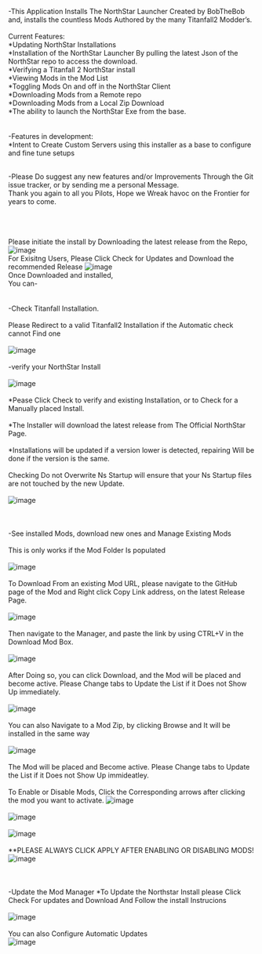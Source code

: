 
-This Application Installs The NorthStar Launcher Created by BobTheBob and, installs the countless Mods Authored by the many Titanfall2 Modder’s.
<br /><br />
Current Features:
<br />
*Updating NorthStar Installations
<br />
*Installation of the NorthStar Launcher By pulling the latest Json of the NorthStar repo to access the download.
<br />
*Verifying a Titanfall 2 NorthStar install
<br />
*Viewing Mods in the Mod List
<br />
*Toggling Mods On and off in the NorthStar Client
<br />
*Downloading Mods from a Remote repo
<br />
*Downloading Mods from a Local Zip Download
<br />
*The ability to launch the NorthStar Exe from the base.
<br /><br /><br />
-Features in development:
<br />
*Intent to Create Custom Servers using this installer as a base to configure and fine tune setups
<br /><br />

-Please Do suggest any new features and/or Improvements Through the Git issue tracker, or by sending me a personal Message.
<br />
Thank you again to all you Pilots, Hope we Wreak havoc on the Frontier for years to come.
<br /><br /><br /><br />


Please initiate the install by Downloading the latest release from the Repo,
<br />
![image](https://user-images.githubusercontent.com/23240514/147837096-4fb0efdc-fc99-435f-bfa0-d07183e24270.png)
<br />
For Exisitng Users, Please Click Check for Updates and Download the recommended Release
![image](https://user-images.githubusercontent.com/23240514/147835148-8c8f1b0f-8367-4159-8505-d82104349af8.png)
<br />
Once Downloaded and installed,
<br />
You can-
<br /><br /><br />
-Check Titanfall Installation.
<br /><br />
Please Redirect to a valid Titanfall2 Installation if the Automatic check cannot Find one
<br /><br />
![image](https://user-images.githubusercontent.com/23240514/147613647-15f422c7-c28e-4693-8494-f466b243b16f.png)
<br /><br />
-verify your NorthStar Install
<br /><br />
![image](https://user-images.githubusercontent.com/23240514/147835379-23f471e5-cffc-4bbc-96b9-2e2c679db299.png)
<br /><br />
*Pease Click Check to verify and existing Installation, or to Check for a Manually placed Install.
<br /><br />
*The Installer will download the latest release from The Official NorthStar Page.
<br /><br />
*Installations will be updated if a version lower is detected, repairing Will be done if the version is the same.
<br /><br />
Checking Do not Overwrite Ns Startup will ensure that your Ns Startup files are not touched by the new Update.
<br /><br />
![image](https://user-images.githubusercontent.com/23240514/147835921-a3110125-7c28-45ac-8b8c-594ca1a0acb2.png)
<br /><br /><br /><br />
-See installed Mods, download new ones and Manage Existing Mods
<br /><br />
This is only works if the Mod Folder Is populated
<br /><br />
![image](https://user-images.githubusercontent.com/23240514/147835357-884a062d-9580-471c-8b88-408c52c0c869.png)
<br /><br />
To Download From an existing Mod URL, please navigate to the GitHub page of the Mod and Right click Copy Link address, on the latest Release Page.
<br /><br />
![image](https://user-images.githubusercontent.com/23240514/147835593-98d160b4-8cf0-45f3-81ab-77d9671e09d0.png)
<br /><br />
Then navigate to the Manager, and paste the link by using CTRL+V in the Download Mod Box.
<br /><br />
![image](https://user-images.githubusercontent.com/23240514/147835480-227d1b1c-2d28-4571-bd16-513de6b60698.png)
<br /><br />
After Doing so, you can click Download, and the Mod will be placed and become active. Please Change tabs to Update the List if it Does not Show Up immediately.
<br /><br />
![image](https://user-images.githubusercontent.com/23240514/147835540-e93c868d-9d61-421c-8d4b-154084400a87.png)
<br /><br />
You can also Navigate to a Mod Zip, by clicking Browse and It will be installed in the same way
<br /><br />
![image](https://user-images.githubusercontent.com/23240514/147835605-43e3d06a-2bf8-41f5-a7b6-83695dd7031a.png)
<br /><br />
The Mod will be placed and Become active. Please Change tabs to Update the List if it Does not Show Up immideatley.
<br /><br />
To Enable or Disable Mods, Click the Corresponding arrows after clicking the mod you want to activate.
![image](https://user-images.githubusercontent.com/23240514/147835646-6897dbce-5a22-4428-b5b4-7f878f93ce4d.png)
<br /><br />
![image](https://user-images.githubusercontent.com/23240514/147835674-7518b477-56f8-491d-9e5a-ab6644595fd4.png)
<br /><br />
![image](https://user-images.githubusercontent.com/23240514/147835696-e27826a6-93a4-4caa-a464-48a99c330234.png)
<br /><br />
**PLEASE ALWAYS CLICK APPLY AFTER ENABLING OR DISABLING MODS!
<br />
![image](https://user-images.githubusercontent.com/23240514/147835939-ec87cc5d-fc98-4fe7-87f9-47288ce5f891.png)
<br /><br /><br /><br />
-Update the Mod Manager
*To Update the Northstar Install please Click Check For updates and Download And Follow the install Instrucions
<br /><br />
![image](https://user-images.githubusercontent.com/23240514/147835148-8c8f1b0f-8367-4159-8505-d82104349af8.png)
<br /><br />
You can also Configure Automatic Updates
<br />
![image](https://user-images.githubusercontent.com/23240514/147835800-4a4c7cb3-973f-4ea1-b8c7-fd7a6b3596fc.png)
<br /><br />
<br /><br />

